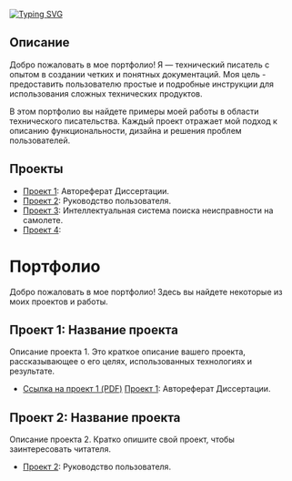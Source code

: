 
<!---Пример кода-->
[![Typing SVG](https://readme-typing-svg.herokuapp.com?color=%2336BCF7&lines=Потфолио+технического+писателя)](https://git.io/typing-svg)





## Описание

Добро пожаловать в мое портфолио! Я — технический писатель с опытом в создании четких и понятных документаций. Моя цель - предоставить пользователю простые и подробные инструкции для использования сложных технических продуктов.

В этом портфолио вы найдете примеры моей работы в области технического писательства. Каждый проект отражает мой подход к описанию функциональности, дизайна и решения проблем пользователей.

## Проекты

* [Проект 1](https://github.com/Kosmos7778/project/blob/main/Автореферат.pdf): Автореферат Диссертации.
* [Проект 2](https://github.com/Kosmos7778/project/blob/main/Руководство%20пользователя.pdf): Руководство пользователя.
* [Проект 3](intellektualnaya-sistema-poiska-neispravnosti-na-samolyote.pdf): Интеллектуальная система поиска неисправности на самолете.
* [Проект 4](intellektualnaya-sistema-poiska-neispravnosti-na-samolyote.pdf): 

# Портфолио

Добро пожаловать в мое портфолио! Здесь вы найдете некоторые из моих проектов и работы.

## Проект 1: Название проекта

Описание проекта 1. Это краткое описание вашего проекта, рассказывающее о его целях, использованных технологиях и результате.

- [Ссылка на проект 1 (PDF)](https://github.com/Kosmos7778/project/blob/main/Автореферат.pdf)
[Проект 1](https://github.com/Kosmos7778/project/blob/main/Автореферат.pdf): Автореферат Диссертации.

## Проект 2: Название проекта

Описание проекта 2. Кратко опишите свой проект, чтобы заинтересовать читателя.

- [Проект 2](https://github.com/Kosmos7778/project/blob/main/Руководство%20пользователя.pdf): Руководство пользователя.

 

